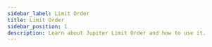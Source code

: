 ```yaml
---
sidebar_label: Limit Order
title: Limit Order
sidebar_position: 1
description: Learn about Jupiter Limit Order and how to use it.
---
```


<head>
    <title>Limit Order Guide: Directory</title>
    <meta name="twitter:card" content="summary" />
</head>


